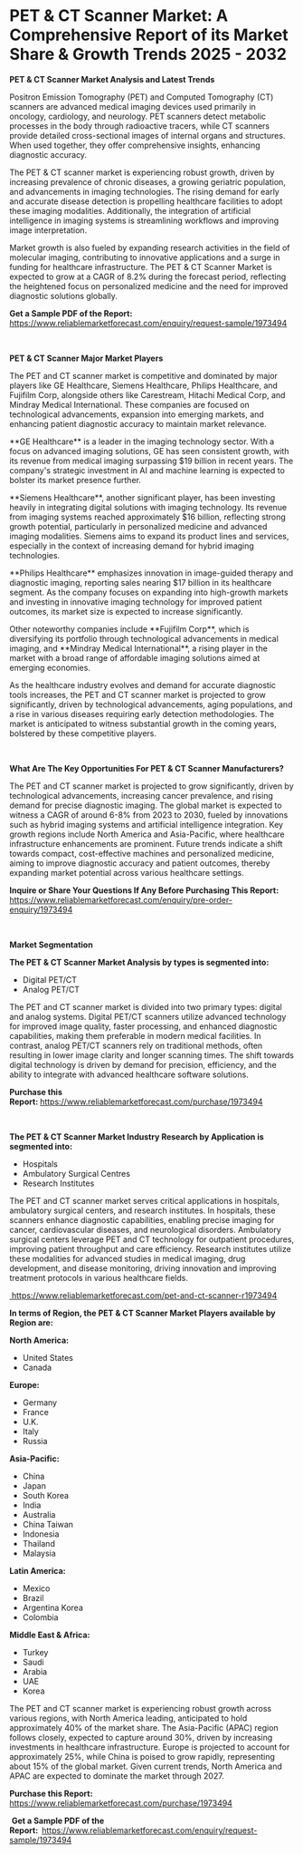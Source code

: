 <p><h1>PET & CT Scanner Market: A Comprehensive Report of its Market Share & Growth Trends 2025 - 2032</h1></p><p><strong>PET & CT Scanner Market Analysis and Latest Trends</strong></p>
<p><p>Positron Emission Tomography (PET) and Computed Tomography (CT) scanners are advanced medical imaging devices used primarily in oncology, cardiology, and neurology. PET scanners detect metabolic processes in the body through radioactive tracers, while CT scanners provide detailed cross-sectional images of internal organs and structures. When used together, they offer comprehensive insights, enhancing diagnostic accuracy.</p><p>The PET & CT scanner market is experiencing robust growth, driven by increasing prevalence of chronic diseases, a growing geriatric population, and advancements in imaging technologies. The rising demand for early and accurate disease detection is propelling healthcare facilities to adopt these imaging modalities. Additionally, the integration of artificial intelligence in imaging systems is streamlining workflows and improving image interpretation.</p><p>Market growth is also fueled by expanding research activities in the field of molecular imaging, contributing to innovative applications and a surge in funding for healthcare infrastructure. The PET & CT Scanner Market is expected to grow at a CAGR of 8.2% during the forecast period, reflecting the heightened focus on personalized medicine and the need for improved diagnostic solutions globally.</p></p>
<p><strong>Get a Sample PDF of the Report:&nbsp;</strong> <a href="https://www.reliablemarketforecast.com/enquiry/request-sample/1973494?utm_campaign=2334&utm_medium=2&utm_source=Github&utm_content=ia&utm_term=16042025&utm_id=pet-ct-scanner">https://www.reliablemarketforecast.com/enquiry/request-sample/1973494</a></p>
<p>&nbsp;</p>
<p><strong>PET & CT Scanner Major Market Players</strong></p>
<p><p>The PET and CT scanner market is competitive and dominated by major players like GE Healthcare, Siemens Healthcare, Philips Healthcare, and Fujifilm Corp, alongside others like Carestream, Hitachi Medical Corp, and Mindray Medical International. These companies are focused on technological advancements, expansion into emerging markets, and enhancing patient diagnostic accuracy to maintain market relevance.</p><p>**GE Healthcare** is a leader in the imaging technology sector. With a focus on advanced imaging solutions, GE has seen consistent growth, with its revenue from medical imaging surpassing $19 billion in recent years. The company's strategic investment in AI and machine learning is expected to bolster its market presence further.</p><p>**Siemens Healthcare**, another significant player, has been investing heavily in integrating digital solutions with imaging technology. Its revenue from imaging systems reached approximately $16 billion, reflecting strong growth potential, particularly in personalized medicine and advanced imaging modalities. Siemens aims to expand its product lines and services, especially in the context of increasing demand for hybrid imaging technologies.</p><p>**Philips Healthcare** emphasizes innovation in image-guided therapy and diagnostic imaging, reporting sales nearing $17 billion in its healthcare segment. As the company focuses on expanding into high-growth markets and investing in innovative imaging technology for improved patient outcomes, its market size is expected to increase significantly.</p><p>Other noteworthy companies include **Fujifilm Corp**, which is diversifying its portfolio through technological advancements in medical imaging, and **Mindray Medical International**, a rising player in the market with a broad range of affordable imaging solutions aimed at emerging economies.</p><p>As the healthcare industry evolves and demand for accurate diagnostic tools increases, the PET and CT scanner market is projected to grow significantly, driven by technological advancements, aging populations, and a rise in various diseases requiring early detection methodologies. The market is anticipated to witness substantial growth in the coming years, bolstered by these competitive players.</p></p>
<p>&nbsp;</p>
<p><strong>What Are The Key Opportunities For PET & CT Scanner Manufacturers?</strong></p>
<p><p>The PET and CT scanner market is projected to grow significantly, driven by technological advancements, increasing cancer prevalence, and rising demand for precise diagnostic imaging. The global market is expected to witness a CAGR of around 6-8% from 2023 to 2030, fueled by innovations such as hybrid imaging systems and artificial intelligence integration. Key growth regions include North America and Asia-Pacific, where healthcare infrastructure enhancements are prominent. Future trends indicate a shift towards compact, cost-effective machines and personalized medicine, aiming to improve diagnostic accuracy and patient outcomes, thereby expanding market potential across various healthcare settings.</p></p>
<p><strong>Inquire or Share Your Questions If Any Before Purchasing This Report:</strong> <a href="https://www.reliablemarketforecast.com/enquiry/pre-order-enquiry/1973494?utm_campaign=2334&utm_medium=2&utm_source=Github&utm_content=ia&utm_term=16042025&utm_id=pet-ct-scanner">https://www.reliablemarketforecast.com/enquiry/pre-order-enquiry/1973494</a></p>
<p>&nbsp;</p>
<p><strong>Market Segmentation</strong></p>
<p><strong>The PET & CT Scanner Market Analysis by types is segmented into:</strong></p>
<p><ul><li>Digital PET/CT</li><li>Analog PET/CT</li></ul></p>
<p><p>The PET and CT scanner market is divided into two primary types: digital and analog systems. Digital PET/CT scanners utilize advanced technology for improved image quality, faster processing, and enhanced diagnostic capabilities, making them preferable in modern medical facilities. In contrast, analog PET/CT scanners rely on traditional methods, often resulting in lower image clarity and longer scanning times. The shift towards digital technology is driven by demand for precision, efficiency, and the ability to integrate with advanced healthcare software solutions.</p></p>
<p><strong>Purchase this Report:&nbsp;</strong><a href="https://www.reliablemarketforecast.com/purchase/1973494?utm_campaign=2334&utm_medium=2&utm_source=Github&utm_content=ia&utm_term=16042025&utm_id=pet-ct-scanner">https://www.reliablemarketforecast.com/purchase/1973494</a></p>
<p>&nbsp;</p>
<p><strong>The PET & CT Scanner Market Industry Research by Application is segmented into:</strong></p>
<p><ul><li>Hospitals</li><li>Ambulatory Surgical Centres</li><li>Research Institutes</li></ul></p>
<p><p>The PET and CT scanner market serves critical applications in hospitals, ambulatory surgical centers, and research institutes. In hospitals, these scanners enhance diagnostic capabilities, enabling precise imaging for cancer, cardiovascular diseases, and neurological disorders. Ambulatory surgical centers leverage PET and CT technology for outpatient procedures, improving patient throughput and care efficiency. Research institutes utilize these modalities for advanced studies in medical imaging, drug development, and disease monitoring, driving innovation and improving treatment protocols in various healthcare fields.</p></p>
<p><a href="https://www.reliablemarketforecast.com/pet-and-ct-scanner-r1973494?utm_campaign=2334&utm_medium=2&utm_source=Github&utm_content=ia&utm_term=16042025&utm_id=pet-ct-scanner">&nbsp;https://www.reliablemarketforecast.com/pet-and-ct-scanner-r1973494</a></p>
<p><strong>In terms of Region, the PET & CT Scanner Market Players available by Region are:</strong></p>
<p>
    <p> <strong> North America: </strong>
        <ul>
            <li>United States</li>
            <li>Canada</li>
        </ul>
        </p> 
    <p> <strong> Europe: </strong>
        <ul>
            <li>Germany</li>
            <li>France</li>
            <li>U.K.</li>
            <li>Italy</li>
            <li>Russia</li>
        </ul>
        </p> 
    <p> <strong> Asia-Pacific: </strong>
        <ul>
            <li>China</li>
            <li>Japan</li>
            <li>South Korea</li>
            <li>India</li>
            <li>Australia</li>
            <li>China Taiwan</li>
            <li>Indonesia</li>
            <li>Thailand</li>
            <li>Malaysia</li>
        </ul>
        </p> 
    <p> <strong> Latin America: </strong>
        <ul>
            <li>Mexico</li>
            <li>Brazil</li>
            <li>Argentina Korea</li>
            <li>Colombia</li>
        </ul>
        </p> 
    <p> <strong> Middle East & Africa: </strong>
        <ul>
            <li>Turkey</li>
            <li>Saudi</li>
            <li>Arabia</li>
            <li>UAE</li>
            <li>Korea</li>
        </ul>
    </p>
    </p>
<p><p>The PET and CT scanner market is experiencing robust growth across various regions, with North America leading, anticipated to hold approximately 40% of the market share. The Asia-Pacific (APAC) region follows closely, expected to capture around 30%, driven by increasing investments in healthcare infrastructure. Europe is projected to account for approximately 25%, while China is poised to grow rapidly, representing about 15% of the global market. Given current trends, North America and APAC are expected to dominate the market through 2027.</p></p>
<p><strong>Purchase this Report: </strong><a href="https://www.reliablemarketforecast.com/purchase/1973494?utm_campaign=2334&utm_medium=2&utm_source=Github&utm_content=ia&utm_term=16042025&utm_id=pet-ct-scanner">https://www.reliablemarketforecast.com/purchase/1973494</a></p>
<p>&nbsp;<strong>Get a Sample PDF of the Report:&nbsp;&nbsp;</strong><a href="https://www.reliablemarketforecast.com/enquiry/request-sample/1973494?utm_campaign=2334&utm_medium=2&utm_source=Github&utm_content=ia&utm_term=16042025&utm_id=pet-ct-scanner">https://www.reliablemarketforecast.com/enquiry/request-sample/1973494</a></p>
<p><strong></strong></p>
<p><p></p><p></p><p></p></p>